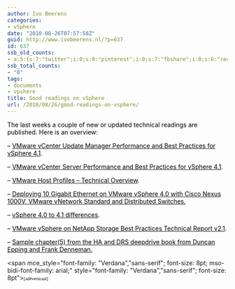 ```yaml
---
author: Ivo Beerens
categories:
- vSphere
date: "2010-08-26T07:57:58Z"
guid: http://www.ivobeerens.nl/?p=637
id: 637
ssb_old_counts:
- a:5:{s:7:"twitter";i:0;s:9:"pinterest";i:0;s:7:"fbshare";i:0;s:6:"reddit";i:0;s:6:"tumblr";N;}
ssb_total_counts:
- "0"
tags:
- documents
- vpshere
title: Good readings on vSphere
url: /2010/08/26/good-readings-on-vsphere/
---
```


<font color="#000000">The last weeks a couple of new or updated technical readings are published. Here is an overview:</font>

<font color="#000000">– </font>[<font color="#000000">VMware vCenter Update Manager Performance and Best Practices for vSphere 4.1</font>](http://www.vmware.com/resources/techresources/10146)<font color="#000000">.</font>

<font color="#000000">– </font>[<font color="#000000">VMware vCenter Server Performance and Best Practices for vSphere 4.1</font>](http://www.vmware.com/resources/techresources/10145)<font color="#000000">.</font>

<font color="#000000">– </font>[<font color="#000000">VMware Host Profiles – Technical Overview</font>](http://www.vmware.com/resources/techresources/10137)<font color="#000000">.</font>

<font color="#000000">– </font>[<font color="#000000">Deploying 10 Gigabit Ethernet on VMware vSphere 4.0 with Cisco Nexus 1000V, VMware vNetwork Standard and Distributed Switches.</font>](http://www.vmware.com/files/pdf/techpaper/WP-VMW-Nexus1000v-vSphere4-Deployment.pdf)

<font color="#000000">– </font>[<font color="#000000">vSphere 4.0 to 4.1 differences</font>](http://communities.vmware.com/docs/DOC-13450)<font color="#000000">.</font>

<font color="#000000">– </font>[<font color="#000000">VMware vSphere on NetApp Storage Best Practices Technical Report v2.1</font>](http://media.netapp.com/documents/tr-3749.pdf)<font color="#000000">.</font>

<font color="#000000">– </font>[<font color="#000000">Sample chapter(5) from the HA and DRS deepdrive book from Duncan Epping and Frank Denneman.</font>](http://www.pearsonitcertification.com/articles/article.aspx?p=1625102)

<font color="#000000"> </font>

<span mce_style="font-family: &quot;Verdana&quot;,&quot;sans-serif&quot;; font-size: 8pt; mso-bidi-font-family: arial;" style="font-family: "Verdana","sans-serif"; font-size: 8pt"><span mce_style="font-family: verdana;" style="font-family: verdana"><span mce_style="font-size: xx-small;" style="font-size: xx-small"><span mce_style="color: #000000;" style="color: rgb(0,0,0)"><span style="font-size: xx-small"><font size="1">\[ad#verticaal\]</font></span></span></span></span></span>

